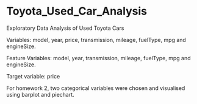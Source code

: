 # Toyota_Used_Car_Analysis
Exploratory Data Analysis of Used Toyota Cars

Variables: model, year, price, transmission, mileage, fuelType, mpg and engineSize.

Feature Variables: model, year, transmission, mileage, fuelType, mpg and engineSize.

Target variable: price 

For homework 2, two categorical variables were chosen and visualised using barplot and piechart. 

